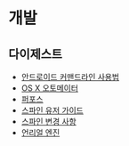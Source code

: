 # 개발 

## 다이제스트

* <a href="./android/command_line">안드로이드 커맨드라인 사용법</a>
* <a href="./osx/automator">OS X 오토메이터</a>
* <a href="./perforce/">퍼포스</a>
* <a href="./spine/user_guide">스파인 유저 가이드</a>
* <a href="./spine/change_log">스파인 변경 사항</a>
* <a href="./unreal_engine/">언리얼 엔진</a>
